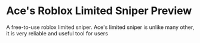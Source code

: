 # Ace's Roblox Limited Sniper Preview
A free-to-use roblox limited sniper. Ace's limited sniper is unlike many other, it is very reliable and useful tool for users
